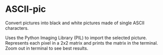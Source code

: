 # ASCII-pic
Convert pictures into black and white pictures made of single ASCII characters.

Uses the Python Imaging Library (PIL) to import the selected picture.
Represents each pixel in a 2x2 matrix and prints the matrix in the terminal.
Zoom out in terminal to see best results.
